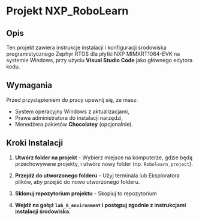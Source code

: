 # Projekt NXP_RoboLearn

## Opis

Ten projekt zawiera instrukcje instalacji i konfiguracji środowiska programistycznego Zephyr RTOS dla płytki NXP MIMXRT1064-EVK na systemie Windows, przy użyciu **Visual Studio Code** jako głównego edytora kodu. 

## Wymagania

Przed przystąpieniem do pracy upewnij się, że masz:
- System operacyjny Windows z aktualizacjami,
- Prawa administratora do instalacji narzędzi,
- Menedżera pakietów **Chocolatey** (opcjonalnie).

## Kroki Instalacji

1. **Utwórz folder na projekt** - Wybierz miejsce na komputerze, gdzie będą przechowywane projekty, i utwórz nowy folder (np. `Robolearn_project`).

2. **Przejdź do utworzonego folderu** - Użyj terminala lub Eksploratora plików, aby przejść do nowo utworzonego folderu.

3. **Sklonuj repozytorium projektu** - Skopiuj to repozytorium

4. **Wejdź na gałąź `lab_0_environment` i postępuj zgodnie z instrukcjami instalacji środowiska.**